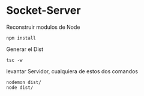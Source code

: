 # Socket-Server

Reconstruir modulos de Node
````
npm install

````

Generar el Dist
````
tsc -w

````
levantar Servidor, cualquiera de estos dos comandos

````
nodemon dist/
node dist/

````

